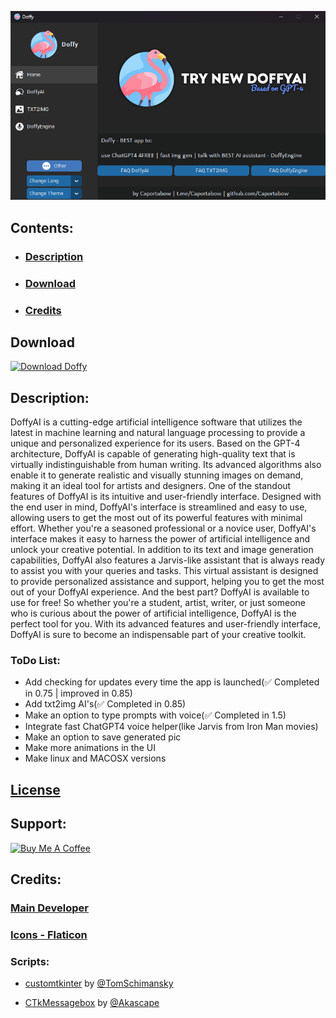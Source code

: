 ![Alt text](1.png "DOFFY")
## Contents:
- ### [Description](https://github.com/Caportabow/Doffy#description)
- ### [Download](https://github.com/Caportabow/Doffy#download)
- ### [Credits](https://github.com/Caportabow/Doffy#credits)
## Download
<a href='https://doffy.en.uptodown.com/windows' title='Download Doffy' >
  <img src='https://stc.utdstc.com/img/mediakit/download-gio-big.png' alt='Download Doffy'>
</a>

## Description:
DoffyAI is a cutting-edge artificial intelligence software that utilizes the latest in machine learning and natural language processing to provide a unique and personalized experience for its users. Based on the GPT-4 architecture, DoffyAI is capable of generating high-quality text that is virtually indistinguishable from human writing. Its advanced algorithms also enable it to generate realistic and visually stunning images on demand, making it an ideal tool for artists and designers.
One of the standout features of DoffyAI is its intuitive and user-friendly interface. Designed with the end user in mind, DoffyAI's interface is streamlined and easy to use, allowing users to get the most out of its powerful features with minimal effort. Whether you're a seasoned professional or a novice user, DoffyAI's interface makes it easy to harness the power of artificial intelligence and unlock your creative potential.
In addition to its text and image generation capabilities, DoffyAI also features a Jarvis-like assistant that is always ready to assist you with your queries and tasks. This virtual assistant is designed to provide personalized assistance and support, helping you to get the most out of your DoffyAI experience.
And the best part? DoffyAI is available to use for free! So whether you're a student, artist, writer, or just someone who is curious about the power of artificial intelligence, DoffyAI is the perfect tool for you. With its advanced features and user-friendly interface, DoffyAI is sure to become an indispensable part of your creative toolkit.
### ToDo List:
- Add checking for updates every time the app is launched(✅ Completed in 0.75 | improved in 0.85)
- Add txt2img AI's(✅ Completed in 0.85)
- Make an option to type prompts with voice(✅ Completed in 1.5)
- Integrate fast ChatGPT4 voice helper(like Jarvis from Iron Man movies)
- Make an option to save generated pic
- Make more animations in the UI
- Make linux and MACOSX versions
## [License](https://github.com/Caportabow/Doffy/blob/main/LICENSE.md)
## Support:
<a href="https://www.buymeacoffee.com/Caportabow" target="_blank"><img src="https://cdn.buymeacoffee.com/buttons/v2/default-green.png" alt="Buy Me A Coffee" style="height: 60px !important;width: 217px !important;" ></a>

## Credits:
### [Main Developer](https://github.com/Caportabow)
### [Icons - Flaticon](https://www.flaticon.com/)
### Scripts:
- [customtkinter](https://github.com/TomSchimansky/CustomTkinter) by [@TomSchimansky](https://github.com/TomSchimansky)

- [CTkMessagebox](https://github.com/Akascape/CTkMessagebox) by [@Akascape](https://github.com/Akascape)
